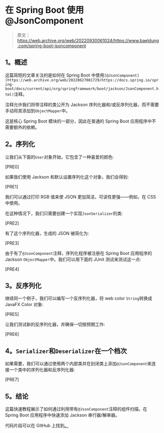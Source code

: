 # 在 Spring Boot 使用@JsonComponent

> 原文：<https://web.archive.org/web/20220930061024/https://www.baeldung.com/spring-boot-jsoncomponent>

## **1。概述**

这篇简短的文章关注的是如何在 Spring Boot 中使用`[@JsonComponent](https://web.archive.org/web/20220627081729/https://docs.spring.io/spring-boot/docs/current/api/org/springframework/boot/jackson/JsonComponent.html)`注释。

注释允许我们将带注释的类公开为 Jackson 序列化器和/或反序列化器，而不需要手动将其添加到`ObjectMapper`中。

这是核心 Spring Boot 模块的一部分，因此在普通的 Spring Boot 应用程序中不需要额外的依赖。

## **2。序列化**

让我们从下面的`User`对象开始，它包含了一种喜爱的颜色:

[PRE0]

如果我们使用 Jackson 和默认设置序列化这个对象，我们会得到:

[PRE1]

我们可以通过打印 RGB 值来使 JSON 更加简洁，可读性更强——例如，在 CSS 中使用。

在这种情况下，我们只需要创建一个实现`JsonSerializer`的类:

[PRE2]

有了这个序列化器，生成的 JSON 被简化为:

[PRE3]

由于有了`@JsonComponent`注释，序列化程序被注册在 Spring Boot 应用程序的 Jackson `ObjectMapper`中。我们可以用下面的 JUnit 测试来测试这一点:

[PRE4]

## **3。反序列化**

继续同一个例子，我们可以编写一个反序列化器，将 web color `String`转换成 JavaFX Color 对象:

[PRE5]

让我们测试新的反序列化器，并确保一切按预期工作:

[PRE6]

## **4。`Serializer`和`Deserializer`在一个档次**

如果需要，我们可以通过使用两个内部类并在封闭类上添加`@JsonComponent`来连接一个类中的序列化器和反序列化器:

[PRE7]

## **5。结论**

这篇快速教程展示了如何通过利用带有`@JsonComponent`注释的组件扫描，在 Spring Boot 应用程序中快速添加 Jackson 串行器/解串器。

代码片段可以在 GitHub 上找到[。](https://web.archive.org/web/20220627081729/https://github.com/eugenp/tutorials/tree/master/spring-boot-modules/spring-boot-data)